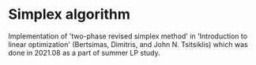 # Simplex algorithm
 Implementation of 'two-phase revised simplex method' in 'Introduction to linear optimization' (Bertsimas, Dimitris, and John N. Tsitsiklis) which was done in 2021.08 as a part of summer LP study. 
